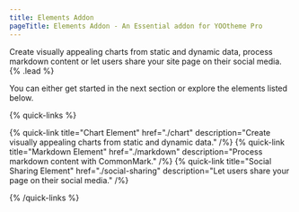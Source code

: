 ```yaml
---
title: Elements Addon
pageTitle: Elements Addon - An Essential addon for YOOtheme Pro
---
```


Create visually appealing charts from static and dynamic data, process markdown content or let users share your site page on their social media. {% .lead %}

You can either get started in the next section or explore the elements listed below.

{% quick-links %}

{% quick-link title="Chart Element" href="./chart" description="Create visually appealing charts from static and dynamic data." /%}
{% quick-link title="Markdown Element" href="./markdown" description="Process markdown content with CommonMark." /%}
{% quick-link title="Social Sharing Element" href="./social-sharing" description="Let users share your page on their social media." /%}

{% /quick-links %}

